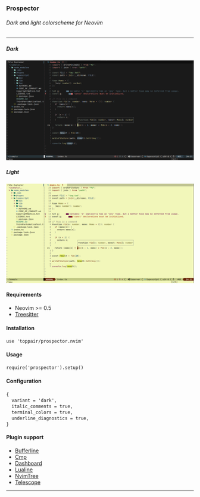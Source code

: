 ### Prospector

###### Dark and light colorscheme for Neovim

---

##### Dark

![Preview](./preview_dark.png)

##### Light

![Preview](./preview_light.png)

#### Requirements
- Neovim >= 0.5
- [Treesitter](https://github.com/nvim-treesitter/nvim-treesitter)

#### Installation
```
use 'toppair/prospector.nvim'
```

#### Usage
```
require('prospector').setup()
```

#### Configuration
```
{
  variant = 'dark',
  italic_comments = true,
  terminal_colors = true,
  underline_diagnostics = true,
}
```

#### Plugin support
- [Bufferline](https://github.com/akinsho/bufferline.nvim)
- [Cmp](https://github.com/hrsh7th/nvim-cmp)
- [Dashboard](https://github.com/glepnir/dashboard-nvim)
- [Lualine](https://github.com/hoob3rt/lualine.nvim)
- [NvimTree](https://github.com/kyazdani42/nvim-tree.lua)
- [Telescope](https://github.com/nvim-telescope/telescope.nvim)

---
